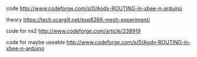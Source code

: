code
http://www.codeforge.com/s/0/Aodv-ROUTING-in-xbee-n-arduino

theory
https://tech.scargill.net/esp8266-mesh-experiment/


code for ns2 
http://www.codeforge.com/article/238919

code for maybe useable
http://www.codeforge.com/s/0/Aodv-ROUTING-in-xbee-n-arduino
